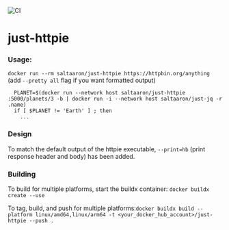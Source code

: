 ![CI](https://github.com/aaronhmiller/just-httpie/workflows/CI/badge.svg)

# just-httpie

### Usage:
`docker run --rm saltaaron/just-httpie https://httpbin.org/anything` (add `--pretty all` flag if you want formatted output)

```
  PLANET=$(docker run --network host saltaaron/just-httpie :5000/planets/3 -b | docker run -i --network host saltaaron/just-jq -r .name)
  if [ $PLANET != 'Earth' ] ; then
    ...
```

### Design
To match the default output of the httpie executable, `--print=hb` (print response header and body) has been added.

### Building
To build for multiple platforms, start the buildx container: `docker buildx create --use`

To tag, build, and push for multiple platforms:`docker buildx build --platform linux/amd64,linux/arm64 -t <your_docker_hub_account>/just-httpie --push .`
